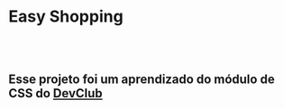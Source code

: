 <h1>Easy Shopping</h1>
<br>
<br>
<h2>Esse projeto foi um aprendizado do módulo de CSS do <a href="https://www.rodolfomori.com.br/devclub"> DevClub </a></h2>

